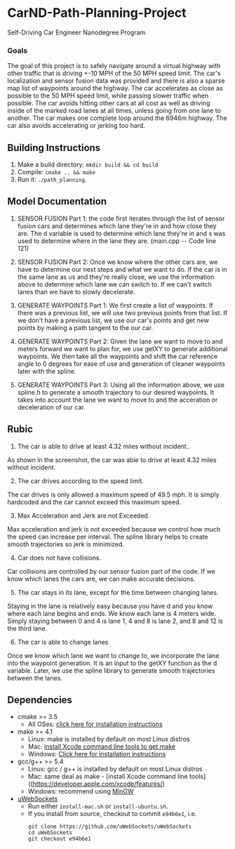 # CarND-Path-Planning-Project
Self-Driving Car Engineer Nanodegree Program
   
### Goals
The goal of this project is to safely navigate around a virtual highway with other traffic that is driving +-10 MPH of the 50 MPH speed limit. The car's localization and sensor fusion data was provided and there is also a sparse map list of waypoints around the highway. The car accelerates as close as possible to the 50 MPH speed limit, while passing slower traffic when possible. The car avoids hitting other cars at all cost as well as driving inside of the marked road lanes at all times, unless going from one lane to another. The car makes one complete loop around the 6946m highway. The car also avoids accelerating or jerking too hard.

## Building Instructions

1. Make a build directory: `mkdir build && cd build`
2. Compile: `cmake .. && make`
3. Run it: `./path_planning`.

## Model Documentation

1. SENSOR FUSION Part 1: the code first iterates through the list of sensor fusion cars and determines which lane they're in and how close they are. The d variable is used to determine which lane they're in and s was used to determine where in the lane they are. (main.cpp -- Code line 121)

2. SENSOR FUSION Part 2: Once we know where the other cars are, we have to determine our next steps and what we want to do. 
If the car is in the same lane as us and they're really close, we use the information above to determine which lane we can switch to. If we can't switch lanes than we have to slowly decelerate. 

3. GENERATE WAYPOINTS Part 1: We first create a list of waypoints. If there was a previous list, we will use two previous points from that list. If we don't have a previous list, we use our car's points and get new points by making a path tangent to the our car.

4. GENERATE WAYPOINTS Part 2: Given the lane we want to move to and meters forward we want to plan for, we use getXY to generate additional waypoints. We then take all the waypoints and shift the car reference angle to 0 degrees for ease of use and generation of cleaner waypoints later with the spline.

5. GENERATE WAYPOINTS Part 3: Using all the information above, we use spline.h to generate a smooth trajectory to our desired waypoints. It takes into account the lane we want to move to and the acceration or deceleration of our car.

## Rubic

1. The car is able to drive at least 4.32 miles without incident..

As shown in the screenshot, the car was able to drive at least 4.32 miles without incident.

2. The car drives according to the speed limit.

The car drives is only allowed a maximum speed of 49.5 mph. It is simply hardcoded and the car cannot exceed this maximum speed. 

3. Max Acceleration and Jerk are not Exceeded.

Max acceleration and jerk is not exceeded because we control how much the speed can increase per interval. The spline library helps to create smooth trajectories so jerk is minimized. 

4. Car does not have collisions.

Car collisions are controlled by our sensor fusion part of the code. If we know which lanes the cars are, we can make accurate decisions. 

5. The car stays in its lane, except for the time between changing lanes.

Staying in the lane is relatively easy because you have d and you know where each lane begins and ends. We know each lane is 4 meters wide. Simply staying between 0 and 4 is lane 1, 4 and 8 is lane 2, and 8 and 12 is the third lane.

6. The car is able to change lanes

Once we know which lane we want to change to, we incorporate the lane into the waypoint generation. It is an input to the getXY function as the d variable. Later, we use the spline library to generate smooth trajectories between the lanes.

## Dependencies

* cmake >= 3.5
  * All OSes: [click here for installation instructions](https://cmake.org/install/)
* make >= 4.1
  * Linux: make is installed by default on most Linux distros
  * Mac: [install Xcode command line tools to get make](https://developer.apple.com/xcode/features/)
  * Windows: [Click here for installation instructions](http://gnuwin32.sourceforge.net/packages/make.htm)
* gcc/g++ >= 5.4
  * Linux: gcc / g++ is installed by default on most Linux distros
  * Mac: same deal as make - [install Xcode command line tools]((https://developer.apple.com/xcode/features/)
  * Windows: recommend using [MinGW](http://www.mingw.org/)
* [uWebSockets](https://github.com/uWebSockets/uWebSockets)
  * Run either `install-mac.sh` or `install-ubuntu.sh`.
  * If you install from source, checkout to commit `e94b6e1`, i.e.
    ```
    git clone https://github.com/uWebSockets/uWebSockets 
    cd uWebSockets
    git checkout e94b6e1
    ```
